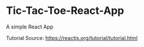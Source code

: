 # Tic-Tac-Toe-React-App
A simple React App

Tutorial Source:
https://reactjs.org/tutorial/tutorial.html

